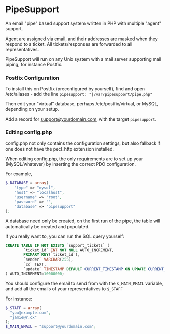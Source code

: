 PipeSupport
===========

An email "pipe" based support system written in PHP with multiple "agent" support.

Agent are assigned via email, and their addresses are masked when they respond to a ticket. All tickets/responses are forwarded to all representatives.

PipeSupport will run on any Unix system with a mail server supporting mail piping, for instance Postfix.

### Postfix Configuration

To install this on Postfix (preconfigured by yourself), find and open /etc/aliases - add the line
`pipesupport: "|/var/pipesupport/pipe.php"`

Then edit your "virtual" database, perhaps /etc/postfix/virtual, or MySQL, depending on your setup.

Add a record for support@yourdomain.com, with the target `pipesupport`.


### Editing config.php

config.php not only contains the configuration settings, but also fallback if one does not have the pecl_http extension installed. 

When editing config.php, the only requirements are to set up your (MySQL/whatever) by inserting the correct PDO configuration.

For example, 
```php
$_DATABASE = array(
    "type" => "mysql",
    "host" => "localhost",
    "username" => "root",
    "password" => "",
    "database" => "pipesupport"
);
```
A database need only be created, on the first run of the pipe, the table will automatically be created and populated.

If you really want to, you can run the SQL query yourself:
```sql
CREATE TABLE IF NOT EXISTS `support_tickets` (
        `ticket_id` INT NOT NULL AUTO_INCREMENT,
        PRIMARY KEY(`ticket_id`),
        `sender` VARCHAR(255),
        `cc` TEXT,
        `update` TIMESTAMP DEFAULT CURRENT_TIMESTAMP ON UPDATE CURRENT_TIMESTAMP
) AUTO_INCREMENT=10000000;
```

You should configure the email to send from with the `$_MAIN_EMAIL` variable, and add all the emails of your representatives to `$_STAFF`

For instance:
```php
$_STAFF = array(
  "you@example.com",
  "jamie@r.cx"
);
$_MAIN_EMAIL = "support@yourdomain.com";
```

